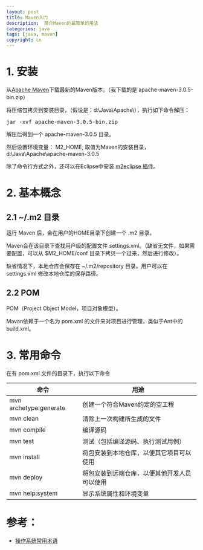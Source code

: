```yaml
---
layout: post
title: Maven入门
description:  简介Maven的最简单的用法
categories: java
tags: [java, maven]
copyright: cn
---
```


# 1. 安装

从[Apache Maven](http://maven.apache.org/download.cgi)下载最新的Maven版本。（我下载的是 apache-maven-3.0.5-bin.zip）

将压缩包拷贝到安装目录，（假设是：d:\Java\Apache\），执行如下命令解压：
<pre>
jar -xvf apache-maven-3.0.5-bin.zip
</pre>

解压后得到一个 apache-maven-3.0.5 目录。

然后设置环境变量： M2_HOME, 取值为Maven的安装目录， d:\Java\Apache\apache-maven-3.0.5 

除了命令行方式之外，还可以在Eclipse中安装 [m2eclipse 插件](http://www.sonatype.org/m2eclipse/)。

# 2. 基本概念

## 2.1 ~/.m2 目录

运行 Maven 后，会在用户的HOME目录下创建一个 .m2 目录。

Maven会在该目录下查找用户级的配置文件 settings.xml。（缺省无文件，如果需要配置，可以从 $M2_HOME/conf 目录下拷贝一个过来，然后进行修改）。

缺省情况下，本地仓库会保存在 ~/.m2/repository 目录。用户可以在 settings.xml 修改本地仓库的保存路径。

## 2.2 POM

POM（Project Object Model，项目对象模型）。

Mavan依赖于一个名为 pom.xml 的文件来对项目进行管理，类似于Ant中的build.xml。



# 3. 常用命令

在有 pom.xml 文件的目录下，执行以下命令
<table width="100%">
    <thead>
        <tr><th>命令</th><th>用途</th></tr>
    </thead>
    <tbody>
        <tr><td>mvn archetype:generate</td><td>创建一个符合Maven约定的空工程</td></tr>
		<tr><td>mvn clean</td><td>清除上一次构建所生成的文件</td></tr>
		<tr><td>mvn compile</td><td>编译源码</td></tr>
		<tr><td>mvn test</td><td>测试（包括编译源码、执行测试用例）</td></tr>
		<tr><td>mvn install</td><td>将包安装到本地仓库，以便其它项目可以使用</td></tr>
		<tr><td>mvn deploy</td><td>将包安装到远端仓库，以便其他开发人员可以使用</td></tr>
        <tr><td>mvn help:system</td><td>显示系统属性和环境变量</td></tr>
    </tbody>
</table>

# 参考：

* [操作系统常用术语](/2013/03/14/os-common.html)